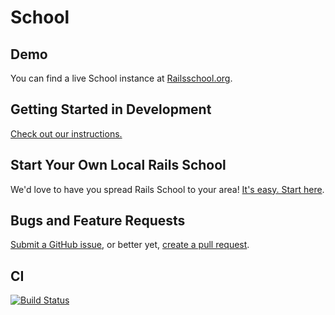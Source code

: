 School
======

Demo
----

You can find a live School instance at [Railsschool.org](//www.railsschool.org).

Getting Started in Development
----

[Check out our instructions.](https://github.com/rails-school/school/blob/master/CONTRIBUTING.md)

Start Your Own Local Rails School
---

We'd love to have you spread Rails School to your area! [It's easy. Start here](https://github.com/rails-school/school/blob/master/STARTING_A_LOCAL_SCHOOL.md).

Bugs and Feature Requests
---

[Submit a GitHub issue](https://github.com/rails-school/school/issues/new), or better yet, [create a pull request](https://github.com/rails-school/school/CONTRIBUTING.md).

CI
--

[![Build Status](https://circleci.com/gh/rails-school/school.svg?&style=shield&circle-token=21b6e7eb1bda6c80a89ca4f66fa623dd6686bcac)](https://circleci.com/gh/rails-school/school)
